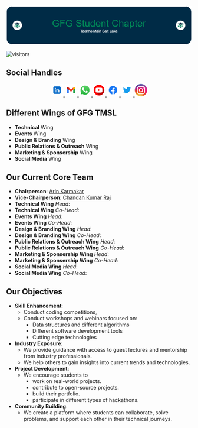 <p align = "center">
  <img 
    src = "imgs/github-header/v4.png"
    alt = "GFG TMSL Student Chapter"
    width: 500% 
    height: 100% 
  />
</p>

![visitors](https://visitor-badge.laobi.icu/badge?page_id=GFG-TMSL-Official/GFG-TMSL-Official)

## Social Handles
<p align = "center">
  <!-- LinkedIn -->
  <a href="https://www.linkedin.com/company/gfgtmsl/" alt="GFG TMSL Official | LinkedIn">
    <img height="34" src="imgs/social-media/linkedin.webp" alt="LinkedIn">
  </a>
  <!-- Gmail -->
  <a href="mailto:gfg.tmsl.official@gmail.com" alt="GFG TMSL Official | Gmail">
    <img height="34" src="imgs/social-media/gmail.webp" alt="Gmail">
  </a>
  <!-- WhatsApp -->
  <a href="https://chat.whatsapp.com/CCJpcqGNEpDDwFxQJcogka" alt="GFG TMSL Official | WhatsApp">
    <img height="34" src="imgs/social-media/whatsapp.webp" alt="WhatsApp">
  </a>
  <!-- YouTube -->
  <a href="" alt="GFG TMSL Official | YouTube">
    <img height="34" src="imgs/social-media/youtube.webp" alt="YouTube">
  </a>
  <!-- FaceBook -->
  <a href="https://www.facebook.com/profile.php?id=61567826795752" alt="GFG TMSL Official | FaceBook">
    <img height="34" src="imgs/social-media/facebook.webp" alt="FaceBook">
  </a>
  <!-- Twitter -->
  <a href="" alt="GFG TMSL Official | Twitter">
    <img height="34" src="imgs/social-media/twitter.webp" alt="Twitter">
  </a>
  <!-- Instagram -->
  <a href="https://www.instagram.com/gfg.tmsl_official/" alt="GFG TMSL Official | Instagram">
    <img height="34" src="imgs/social-media/instagram.webp" alt="Instagram">
  </a>
</p>

## Different Wings of GFG TMSL
  - **Technical** Wing
  - **Events** Wing
  - **Design & Branding** Wing
  - **Public Relations & Outreach** Wing
  - **Marketing & Sponsership** Wing
  - **Social Media** Wing

## Our Current Core Team
  - **Chairperson**: [Arin Karmakar](https://wa.me/919476476209)
  - **Vice-Chairperson**: [Chandan Kumar Raj](https://wa.me/918340606284)
  - **Technical Wing** *Head*: []()
  - **Technical Wing** *Co-Head*: []()
  - **Events Wing** *Head*: []()
  - **Events Wing** *Co-Head*: []()
  - **Design & Branding Wing** *Head*: []()
  - **Design & Branding Wing** *Co-Head*: []()
  - **Public Relations & Outreach Wing** *Head*: []()
  - **Public Relations & Outreach Wing** *Co-Head*: []()
  - **Marketing & Sponsership Wing** *Head*: []()
  - **Marketing & Sponsership Wing** *Co-Head*: []()
  - **Social Media Wing** *Head*: []()
  - **Social Media Wing** *Co-Head*: []()

## Our Objectives
- **Skill Enhancement**: 
  - Conduct coding competitions, 
  - Conduct workshops and webinars focused on:
    - Data structures and different algorithms
    - Different software development tools
    - Cutting edge technologies
- **Industry Exposure**:
  - We provide guidance with access to guest lectures and mentorship from industry professionals.
  - We help others to gain insights into current trends and technologies.
- **Project Development**: 
  - We encourage students to 
    - work on real-world projects.
    - contribute to open-source projects.
    - build their portfolio.
    - participate in different types of hackathons.
- **Community Building**: 
  - We create a platform where students can collaborate, solve problems, and support each other in their technical journeys.

<!-- ## Our Vision
- KICHU NEI -->

